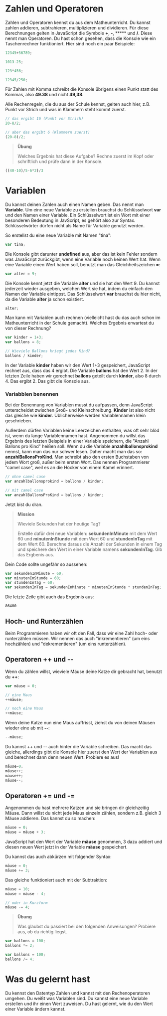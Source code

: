 # Zahlen und Operatoren

Zahlen und Operatoren kennst du aus dem Matheunterricht. Du kannst zahlen addieren, subtrahieren, multiplizieren und dividieren. Für diese Berechnungen gelten in JavaScript die Symbole **+**, **-**, ***** und **/**. Diese nennt man Operatoren. Du hast schon gesehen, dass die Konsole wie ein Taschenrechner funktioniert. Hier sind noch ein paar Beispiele:

```javascript
12345+56789;

1013-25;

123*456;

12345/250;
```

Für Zahlen mit Komma schreibt die Konsole übrigens einen Punkt statt des Kommas, also **49.38** und nicht **49,38**.

Alle Rechenregeln, die du aus der Schule kennst, gelten auch hier, z.B. Punkt vor Strich und was in Klammern steht kommt zuerst.

```javascript
// das ergibt 16 (Punkt vor Strich)
20-8/2;

// aber das ergibt 6 (Klammern zuerst)
(20-8)/2;
```

> **Übung**
>
> Welches Ergebnis hat diese Aufgabe? Rechne zuerst im Kopf oder schriftlich und prüfe dann in der Konsole.

```javascript
((40-10)/5-6*2)/3
```


# Variablen

Du kannst deinen Zahlen auch einen Namen geben. Das nennt man **Variable**. Um eine neue Variable zu erstellen brauchst du Schlüsselwort **var** und den Namen einer Variable. Ein Schlüsselwort ist ein Wort mit einer besonderen Bedeutung in JavScript, es gehört also zur Syntax. Schlüsselwörter dürfen nicht als Name für Variable genutzt werden.

So erstellst du eine neue Variable mit Namen "tina":

```javascript
var tina;
```

Die Konsole gibt darunter **undefined** aus, aber das ist kein Fehler sondern was JavaScript zurückgibt, wenn eine Variable noch keinen Wert hat. Wenn eine Variable einen Wert haben soll, benutzt man das Gleichheitszeichen **=**:

```javascript
var alter = 9;
```

Die Konsole kennt jetzt die Variable __alter__ und sie hat den Wert 9. Du kannst jederzeit wieder ausgeben, welchen Wert sie hat, indem du einfach den Namen der Variable eintippst. Das Schlüsselwort **var** brauchst du hier nicht, da die Variable __alter__ ja schon existiert.

```javascript
alter;
```

Man kann mit Variablen auch rechnen (vielleicht hast du das auch schon im Matheunterricht in der Schule gemacht). Welches Ergebnis erwartest du von dieser Rechnung?

```javascript
var kinder = 1+3;
var ballons = 8;

// Wieviele Ballons kriegt jedes Kind?
ballons / kinder;
```

In der Variable __kinder__ haben wir den Wert 1+3 gespeichert, JavaScript rechnet aus, dass das 4 ergibt. Die Variable __ballons__ hat den Wert 2. In der letzten Zeile haben wir gerechnet __ballons__ geteilt durch __kinder__, also 8 durch 4. Das ergibt 2. Das gibt die Konsole aus.

### Variabblen benennen

Bei der Benennung von Variablen musst du aufpassen, denn JavaScript unterscheidet zwischen Groß- und Kleinschreibung. __Kinder__ ist also nicht das gleiche wie __kinder__. Üblicherweise werden Variablennamen klein geschrieben.

Außerdem dürfen Variablen keine Leerzeichen enthalten, was oft sehr blöd ist, wenn du lange Variablennamen hast. Angenommen du willst das Ergebnis des letzten Beispiels in einer Variable speichern, die "Anzahl Ballons pro Kind" heißen soll. Wenn du die Variable __anzahlballonsprokind__ nennst, kann man das nur schwer lesen. Daher macht man das so: __anzahlBallonsProKind__. Man schreibt also den ersten Buchstaben von jedem Wort groß, außer beim ersten Wort. Das nennen Programmierer "camel case", weil es an die Höcker von einem Kamel erinnert.

```javascript
// ohne camel case
var anzahlballonsprokind = ballons / kinder;

// mit camel case
var anzahlBallonsProKind = ballons / kinder;
```

Jetzt bist du dran.

> **Mission**
>
> Wieviele Sekunden hat der heutige Tag?
>
> Erstelle dafür drei neue Variablen: __sekundenInMinute__ mit dem Wert 60 und __minutenInStunde__ mit dem Wert 60 und __stundenInTag__ mit dem Wert 60. Berechne daraus die Anzahl der Sekunden in einem Tag und speichere den Wert in einer Variable namens __sekundenInTag__. Gib das Ergbenis aus.


Dein Code sollte ungefähr so aussehen:

```javascript
var sekundenInMinute = 60;
var minutenInStunde = 60;
var stundenInTag = 60;
var sekundenInTag = sekundenInMinute * minutenInStunde * stundenInTag;
```

Die letzte Zeile gibt auch das Ergebnis aus:

```
86400
```

## Hoch- und Runterzählen

Beim Programmieren haben wir oft den Fall, dass wir eine Zahl hoch- oder runterzählen müssen. Wir nennen das auch "inkrementieren" (um eins hochzählen) und "dekrementieren" (um eins runterzählen).

## Operatoren ++ und --

Wenn du zählen willst, wieviele Mäuse deine Katze dir gebracht hat, benutzt du **++**:

```javascript
var mäuse = 0;

// eine Maus
++mäuse;

// noch eine Maus
++mäuse;
```

Wenn deine Katze nun eine Maus auffrisst, ziehst du von deinen Mäusen wieder eine ab mit **--**:

```javascript
--mäuse;
```

Du kannst ++ und -- auch hinter die Variable schreiben. Das macht das gleiche, allerdings gibt die Konsole hier zuerst den Wert der Variablen aus und berechnet dann denn neuen Wert. Probiere es aus!

```javascript
mäuse=0;
mäuse++;
mäuse++;
mäuse--;
```

## Operatoren += und -=

Angenommen du hast mehrere Katzen und sie bringen dir gleichzeitig Mäuse. Dann willst du nicht jede Maus einzeln zählen, sondern z.B. gleich 3 Mäuse addieren. Das kannst du so machen:

```javascript
mäuse = 0;
mäuse = mäuse + 3;
```

JavaScript hat den Wert der Variable __mäuse__ genommen, 3 dazu addiert und diesen neuen Wert jetzt in der Variable __mäuse__ gespeichert.

Du kannst das auch abkürzen mit folgender Syntax:

```javascript
mäuse = 0;
mäuse += 3;
```

Das gleiche funktioniert auch mit der Subtraktion:

```javascript
mäuse = 10;
mäuse = mäuse - 4;

// oder in Kurzform
mäuse -= 4;
```

> **Übung**
>
> Was glaubst du passiert bei den folgenden Anweisungen? Probiere aus, ob du richtig liegst.

```javascript
var ballons = 100;
ballons *= 2;

var ballons = 100;
ballons /= 4;
```

# Was du gelernt hast

Du kennst den Datentyp Zahlen und kannst mit den Rechenoperatoren umgehen. Du weißt was Variablen sind. Du kannst eine neue Variable erstellen und ihr einen Wert zuweisen. Du hast gelernt, wie du den Wert einer Variable ändern kannst.
